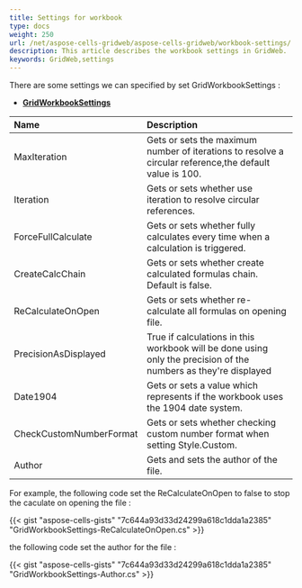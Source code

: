 ```yaml
---
title: Settings for workbook
type: docs
weight: 250
url: /net/aspose-cells-gridweb/aspose-cells-gridweb/workbook-settings/
description: This article describes the workbook settings in GridWeb.
keywords: GridWeb,settings
---
```



There are some settings we can specified by set GridWorkbookSettings :

 
- **[GridWorkbookSettings](https://reference.aspose.com/cells/net/aspose-cells-gridweb/aspose.cells.gridweb.data/GridWorkbookSettings)**

|**Name** |**Description** |
| :- | :- |
|MaxIteration |Gets or sets the maximum number of iterations to resolve a circular reference,the default value is 100. |
|Iteration | Gets or sets  whether use iteration to resolve circular references. |
|ForceFullCalculate | Gets or sets   whether fully calculates every time when a calculation is triggered. |
|CreateCalcChain | Gets or sets  whether create calculated formulas chain. Default is false. |
|ReCalculateOnOpen | Gets or sets  whether re-calculate all formulas on opening file. |
|PrecisionAsDisplayed | True if calculations in this workbook will be done using only the precision of   the numbers as they're displayed |
|Date1904 | Gets or sets a value which represents if the workbook uses the 1904 date system. |
|CheckCustomNumberFormat | Gets or sets whether checking custom number format when setting Style.Custom. |
|Author |Gets and sets the author of the file. |
 


For example, the following code set the ReCalculateOnOpen to false to stop the caculate on opening the file :

{{< gist "aspose-cells-gists" "7c644a93d33d24299a618c1dda1a2385" "GridWorkbookSettings-ReCalculateOnOpen.cs" >}}

 the following code set the author for the file :

{{< gist "aspose-cells-gists" "7c644a93d33d24299a618c1dda1a2385" "GridWorkbookSettings-Author.cs" >}}
 
 